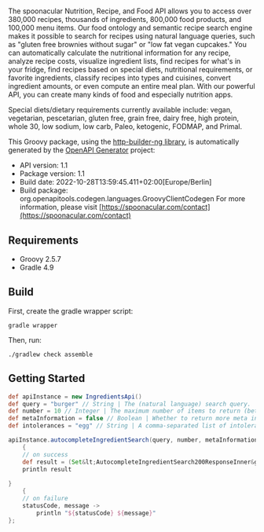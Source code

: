# 

The spoonacular Nutrition, Recipe, and Food API allows you to access over 380,000 recipes, thousands of ingredients, 800,000 food products, and 100,000 menu items. Our food ontology and semantic recipe search engine makes it possible to search for recipes using natural language queries, such as \"gluten free brownies without sugar\" or \"low fat vegan cupcakes.\" You can automatically calculate the nutritional information for any recipe, analyze recipe costs, visualize ingredient lists, find recipes for what's in your fridge, find recipes based on special diets, nutritional requirements, or favorite ingredients, classify recipes into types and cuisines, convert ingredient amounts, or even compute an entire meal plan. With our powerful API, you can create many kinds of food and especially nutrition apps.

Special diets/dietary requirements currently available include: vegan, vegetarian, pescetarian, gluten free, grain free, dairy free, high protein, whole 30, low sodium, low carb, Paleo, ketogenic, FODMAP, and Primal.

This Groovy package, using the [http-builder-ng library](https://http-builder-ng.github.io/http-builder-ng/), is automatically generated by the [OpenAPI Generator](https://openapi-generator.tech) project:

- API version: 1.1
- Package version: 1.1
- Build date: 2022-10-28T13:59:45.411+02:00[Europe/Berlin]
- Build package: org.openapitools.codegen.languages.GroovyClientCodegen
For more information, please visit [https://spoonacular.com/contact](https://spoonacular.com/contact)

## Requirements

* Groovy 2.5.7
* Gradle 4.9

## Build

First, create the gradle wrapper script:

```
gradle wrapper
```

Then, run:

```
./gradlew check assemble
```

## Getting Started


```groovy
def apiInstance = new IngredientsApi()
def query = "burger" // String | The (natural language) search query.
def number = 10 // Integer | The maximum number of items to return (between 1 and 100). Defaults to 10.
def metaInformation = false // Boolean | Whether to return more meta information about the ingredients.
def intolerances = "egg" // String | A comma-separated list of intolerances. All recipes returned must not contain ingredients that are not suitable for people with the intolerances entered. See a full list of supported intolerances.

apiInstance.autocompleteIngredientSearch(query, number, metaInformation, intolerances)
    {
    // on success
    def result = (Set&lt;AutocompleteIngredientSearch200ResponseInner&gt;)it
    println result
    
}
    {
    // on failure
    statusCode, message ->
        println "${statusCode} ${message}"
};
```

